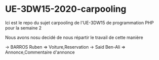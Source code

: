 # UE-3DW15-2020-carpooling

Ici est le repo du sujet carpooling de l'UE-3DW15 de programmation PHP pour la semaine 2

Nous avons nosu decidé de nous répartir le travail de cette manière


-> BARROS Ruben => Voiture,Reservation
-> Said Ben-Ali => Annonce,Commentaire d'annonce
